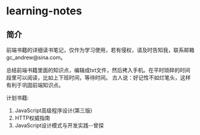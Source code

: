# learning-notes

<h2>简介</h2>
前端书籍的详细读书笔记，仅作为学习使用，若有侵权，请及时告知我，联系邮箱gc_andrew@sina.com。

<p>总结前端书籍里面的知识点，编辑成txt文件，然后拷入手机。在平时琐碎的时间段里可以阅读，比如上下班时间，等待时间。
古人说：好记性不如烂笔头，这样有利于巩固前端知识点。</p>

<p>计划书籍:</p>
<ol>
	<li>JavaScript高级程序设计(第三版)</li>
	<li>HTTP权威指南</li>
	<li>JavaScript设计模式与开发实践--曾探</li>
</ol>


